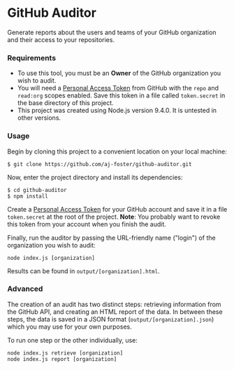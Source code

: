 # GitHub Auditor

Generate reports about the users and teams of your GitHub organization and their access to your repositories.

### Requirements

- To use this tool, you must be an **Owner** of the GitHub organization you wish to audit.
- You will need a [Personal Access Token](https://help.github.com/articles/creating-a-personal-access-token-for-the-command-line/) from GitHub with the `repo` and `read:org` scopes enabled. Save this token in a file called `token.secret` in the base directory of this project.
- This project was created using Node.js version 9.4.0. It is untested in other versions.


### Usage

Begin by cloning this project to a convenient location on your local machine:

```shell
$ git clone https://github.com/aj-foster/github-auditor.git
```

Now, enter the project directory and install its dependencies:

```shell
$ cd github-auditor
$ npm install
```

Create a [Personal Access Token](https://help.github.com/articles/creating-a-personal-access-token-for-the-command-line/) for your GitHub account and save it in a file `token.secret` at the root of the project. **Note**: You probably want to revoke this token from your account when you finish the audit.

Finally, run the auditor by passing the URL-friendly name ("login") of the organization you wish to audit:

```shell
node index.js [organization]
```

Results can be found in `output/[organization].html`.


### Advanced

The creation of an audit has two distinct steps: retrieving information from the GitHub API, and creating an HTML report of the data. In between these steps, the data is saved in a JSON format (`output/[organization].json`) which you may use for your own purposes.

To run one step or the other individually, use:

```shell
node index.js retrieve [organization]
node index.js report [organization]
```
